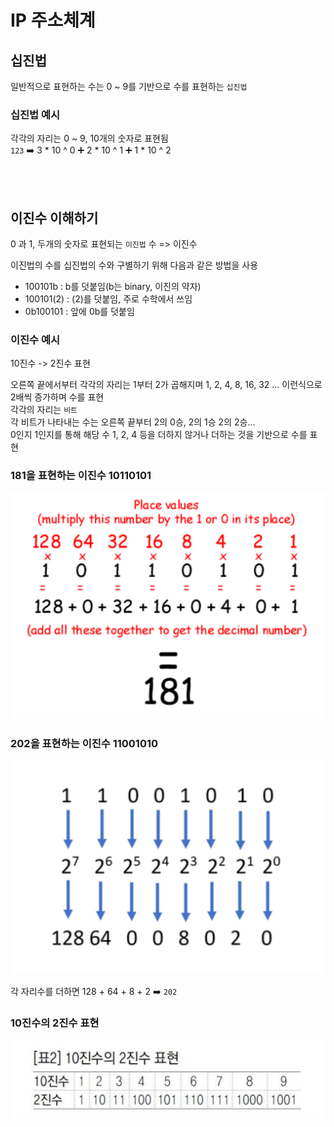 # IP 주소체계 

## 십진법

일반적으로 표현하는 수는 0 ~ 9를 기반으로 수를 표현하는 `십진법`     

### 십진법 예시 

각각의 자리는 0 ~ 9, 10개의 숫자로 표현됨  
`123` ➡️ 3 * 10 ^ 0 ➕ 2 * 10 ^ 1 ➕ 1 * 10 ^ 2  

<br><br>

## 이진수 이해하기

0 과 1, 두개의 숫자로 표현되는 `이진법` 수 => 이진수

이진법의 수를 십진법의 수와 구별하기 위해 다음과 같은 방법을 사용

- 100101b : b를 덧붙임(b는 binary, 이진의 약자)
- 100101(2) : (2)를 덧붙임, 주로 수학에서 쓰임
- 0b100101 : 앞에 0b를 덧붙임

### 이진수 예시

10진수 -> 2진수 표현

오른쪽 끝에서부터 각각의 자리는 1부터 2가 곱해지며 1, 2, 4, 8, 16, 32 ... 이런식으로 2배씩 증가하며 수를 표현  
각각의 자리는 `비트`    
각 비트가 나타내는 수는 오른쪽 끝부터 2의 0승, 2의 1승 2의 2승...   
0인지 1인지를 통해 해당 수 1, 2, 4 등을 더하지 않거나 더하는 것을 기반으로 수를 표현  

### 181을 표현하는 이진수 10110101

![](../Images/이진수.png)

### 202을 표현하는 이진수 11001010

![](../Images/이진수1.png)

각 자리수를 더하면 128 + 64 + 8 + 2 ➡️ `202`


### 10진수의 2진수 표현  

![](../Images/이진수3.png)
